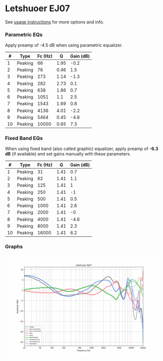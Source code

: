 # Letshuoer EJ07
See [usage instructions](https://github.com/jaakkopasanen/AutoEq#usage) for more options and info.

### Parametric EQs
Apply preamp of -4.5 dB when using parametric equalizer.

|   # | Type    |   Fc (Hz) |    Q |   Gain (dB) |
|-----|---------|-----------|------|-------------|
|   1 | Peaking |        66 | 1.95 |        -0.2 |
|   2 | Peaking |        76 | 0.46 |         1.5 |
|   3 | Peaking |       273 | 1.14 |        -1.3 |
|   4 | Peaking |       282 | 2.73 |         0.1 |
|   5 | Peaking |       638 | 1.86 |         0.7 |
|   6 | Peaking |      1051 | 1.1  |         2.5 |
|   7 | Peaking |      1543 | 1.69 |         0.8 |
|   8 | Peaking |      4136 | 4.01 |        -2.2 |
|   9 | Peaking |      5464 | 0.45 |        -4.8 |
|  10 | Peaking |     10000 | 0.65 |         7.3 |

### Fixed Band EQs
When using fixed band (also called graphic) equalizer, apply preamp of **-6.3 dB** (if available) and set gains manually with these parameters.

|   # | Type    |   Fc (Hz) |    Q |   Gain (dB) |
|-----|---------|-----------|------|-------------|
|   1 | Peaking |        31 | 1.41 |         0.7 |
|   2 | Peaking |        62 | 1.41 |         1.1 |
|   3 | Peaking |       125 | 1.41 |         1   |
|   4 | Peaking |       250 | 1.41 |        -1   |
|   5 | Peaking |       500 | 1.41 |         0.5 |
|   6 | Peaking |      1000 | 1.41 |         2.6 |
|   7 | Peaking |      2000 | 1.41 |        -0   |
|   8 | Peaking |      4000 | 1.41 |        -4.6 |
|   9 | Peaking |      8000 | 1.41 |         2.3 |
|  10 | Peaking |     16000 | 1.41 |         6.2 |

### Graphs
![](./Letshuoer%20EJ07.png)
